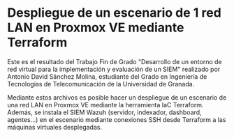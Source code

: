 # Despliegue de un escenario de 1 red LAN en Proxmox VE mediante Terraform

Este es el resultado del Trabajo Fin de Grado "Desarrollo de un entorno de red virtual para la implementación y evaluación de un SIEM" realizado por Antonio David Sánchez Molina, estudiante del Grado en Ingeniería de Tecnologías de Telecomunicación de la Universidad de Granada.

Mediante estos archivos es posible hacer un despliegue de un escenario de una red LAN en Proxmox VE mediante la herramienta IaC Terraform. Además, se instala el SIEM Wazuh (servidor, indexador, dashboard, agentes...) en el escenario mediante conexiones SSH desde Terraform a las máquinas virtuales desplegadas.
